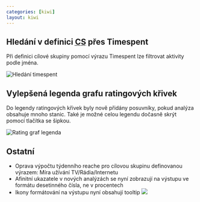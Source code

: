 ```yaml
---
categories: [kiwi]
layout: kiwi
---
```


## Hledání v definici <abbr title="cílová skupina">CS</abbr> přes Timespent

Při definici cílové skupiny pomocí výrazu Timespent lze filtrovat aktivity podle jména.

![Hledání timespent]({{site.url}}/data/hledani_timespent.png "Hledání timespent")

## Vylepšená legenda grafu ratingových křivek

Do legendy ratingových křivek byly nově přidány posuvníky, pokud analýza obsahuje mnoho stanic. Také je možné celou legendu dočasně skrýt pomocí tlačítka se šipkou.

![Rating graf legenda]({{site.url}}/data/rating_graf_legenda.png "Rating graf legenda")

## Ostatní
<ul>
	<li>
		Oprava výpočtu týdenního reache pro cílovou skupinu definovanou výrazem: Míra užívání TV/Rádia/Internetu
	</li>
	<li>
		Afinitní ukazatele v nových analýzách se nyní zobrazují na výstupu ve formátu desetinného čísla, ne v procentech
	</li>
	<li>
		Ikony formátování na výstupu nyní obsahují tooltip <img src="{{site.url}}/data/vystup_ikony_tooltip.png">
	</li>
</ul>
